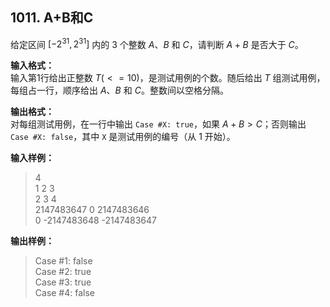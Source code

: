 ﻿## 1011. A+B和C
给定区间 $[-2^{31}, 2^{31}]$ 内的 3 个整数 $A$、$B$ 和 $C$，请判断 $A+B$ 是否大于 $C$。

**输入格式：**  
输入第1行给出正整数 $T(<=10)$，是测试用例的个数。随后给出 $T$ 组测试用例，每组占一行，顺序给出 $A$、$B$ 和 $C$。整数间以空格分隔。

**输出格式：**  
对每组测试用例，在一行中输出 `Case #X: true`，如果 $A+B>C$；否则输出 `Case #X: false`，其中 `X` 是测试用例的编号（从 1 开始）。

**输入样例：**
>4  
1 2 3  
2 3 4  
2147483647 0 2147483646  
0 -2147483648 -2147483647  

**输出样例：**
>Case #1: false  
Case #2: true  
Case #3: true  
Case #4: false  